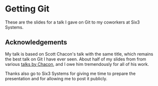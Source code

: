 Getting Git
===========

These are the slides for a talk I gave on Git to my coworkers at Six3 Systems.

## Acknowledgements

My talk is based on Scott Chacon's talk with the same title, which remains the
best talk on Git I have ever seen. About half of my slides from from various
[talks by Chacon](https://github.com/schacon/git-presentations), and I owe him
tremendously for all of his work.

Thanks also go to Six3 Systems for giving me time to prepare the presentation
and for allowing me to post it publicly.
